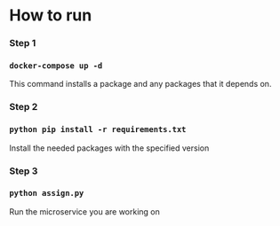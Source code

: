 # How to run

### Step 1

### `docker-compose up -d`

This command installs a package and any packages that it depends on.

### Step 2

### `python pip install -r requirements.txt`

Install the needed packages with the specified version

### Step 3

### `python assign.py`

Run the microservice you are working on
